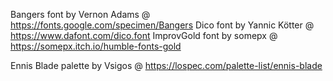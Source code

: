 Bangers font by Vernon Adams @ https://fonts.google.com/specimen/Bangers
Dico font by Yannic Kötter @ https://www.dafont.com/dico.font
ImprovGold font by somepx @ https://somepx.itch.io/humble-fonts-gold

Ennis Blade palette by Vsigos @ https://lospec.com/palette-list/ennis-blade
